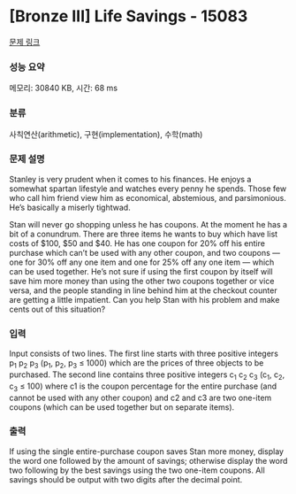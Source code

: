 # [Bronze III] Life Savings - 15083 

[문제 링크](https://www.acmicpc.net/problem/15083) 

### 성능 요약

메모리: 30840 KB, 시간: 68 ms

### 분류

사칙연산(arithmetic), 구현(implementation), 수학(math)

### 문제 설명

<p>Stanley is very prudent when it comes to his finances. He enjoys a somewhat spartan lifestyle and watches every penny he spends. Those few who call him friend view him as economical, abstemious, and parsimonious. He’s basically a miserly tightwad.</p>

<p>Stan will never go shopping unless he has coupons. At the moment he has a bit of a conundrum. There are three items he wants to buy which have list costs of $100, $50 and $40. He has one coupon for 20% off his entire purchase which can’t be used with any other coupon, and two coupons — one for 30% off any one item and one for 25% off any one item — which can be used together. He’s not sure if using the first coupon by itself will save him more money than using the other two coupons together or vice versa, and the people standing in line behind him at the checkout counter are getting a little impatient. Can you help Stan with his problem and make cents out of this situation?</p>

### 입력 

 <p>Input consists of two lines. The first line starts with three positive integers p<sub>1</sub> p<sub>2</sub> p<sub>3</sub> (p<sub>1</sub>, p<sub>2</sub>, p<sub>3</sub> ≤ 1000) which are the prices of three objects to be purchased. The second line contains three positive integers c<sub>1</sub> c<sub>2</sub> c<sub>3</sub> (c<sub>1</sub>, c<sub>2</sub>, c<sub>3</sub> ≤ 100) where c1 is the coupon percentage for the entire purchase (and cannot be used with any other coupon) and c2 and c3 are two one-item coupons (which can be used together but on separate items).</p>

### 출력 

 <p>If using the single entire-purchase coupon saves Stan more money, display the word one followed by the amount of savings; otherwise display the word two following by the best savings using the two one-item coupons. All savings should be output with two digits after the decimal point.</p>

